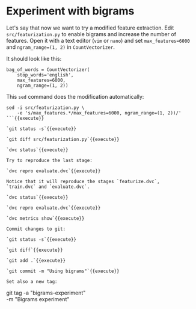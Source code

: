 # Experiment with bigrams

Let's say that now we want to try a modified feature extraction.  Edit
`src/featurization.py` to enable bigrams and increase the number of
features. Open it with a text editor (`vim` or `nano`) and set
`max_features=6000` and `ngram_range=(1, 2)` in `CountVectorizer`.

It should look like this:

```
bag_of_words = CountVectorizer(
    stop_words='english',
    max_features=6000,
    ngram_range=(1, 2))
```

This `sed` command does the modification automatically:

```
sed -i src/featurization.py \
    -e 's/max_features.*/max_features=6000, ngram_range=(1, 2))/'
```{{execute}}

`git status -s`{{execute}}

`git diff src/featurization.py`{{execute}}

`dvc status`{{execute}}

Try to reproduce the last stage:

`dvc repro evaluate.dvc`{{execute}}

Notice that it will reproduce the stages `featurize.dvc`,
`train.dvc` and `evaluate.dvc`.

`dvc status`{{execute}}

`dvc repro evaluate.dvc`{{execute}}

`dvc metrics show`{{execute}}

Commit changes to git:

`git status -s`{{execute}}

`git diff`{{execute}}

`git add .`{{execute}}

`git commit -m "Using bigrams"`{{execute}}

Set also a new tag:

```
git tag -a "bigrams-experiment" \
    -m "Bigrams experiment"
```{{execute}}
